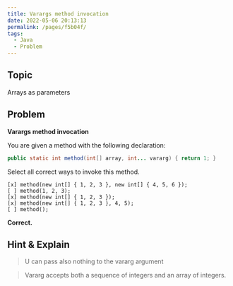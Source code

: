 ```yaml
---
title: Varargs method invocation
date: 2022-05-06 20:13:13
permalink: /pages/f5b04f/
tags:
  - Java
  - Problem
---
```

## Topic

Arrays as parameters

## Problem

**Varargs method invocation**

You are given a method with the following declaration:

```java
public static int method(int[] array, int... vararg) { return 1; }
```

Select all correct ways to invoke this method.

```
[x] method(new int[] { 1, 2, 3 }, new int[] { 4, 5, 6 });
[ ] method(1, 2, 3);
[x] method(new int[] { 1, 2, 3 });
[x] method(new int[] { 1, 2, 3 }, 4, 5);
[ ] method();
```
**Correct.**




## Hint & Explain

> U can pass also nothing to the vararg argument

> Vararg accepts both a sequence of integers and an array of integers.

